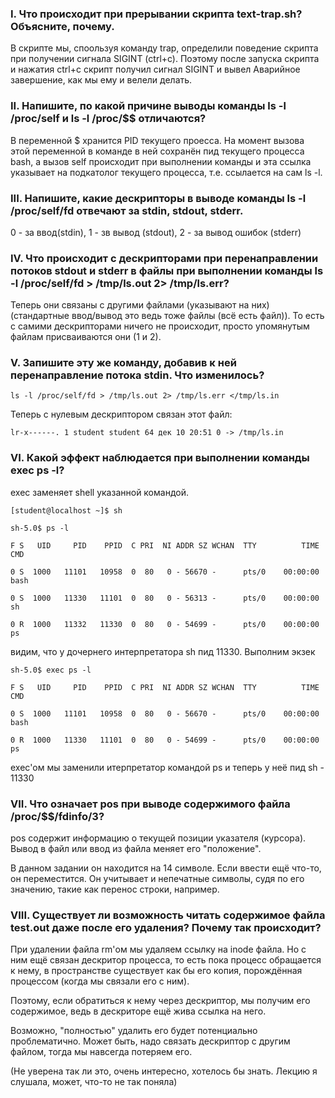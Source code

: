 ### I. Что происходит при прерывании скрипта text-trap.sh? Объясните, почему.

В скрипте мы, споользуя команду trap, определили поведение скрипта при получении сигнала SIGINT (ctrl+c).
Поэтому после запуска скрипта и нажатия ctrl+c скрипт получил сигнал SIGINT и вывел Аварийное завершение, как мы ему и велели делать.

### II. Напишите, по какой причине выводы команды ls -l /proc/self и ls -l /proc/$$ отличаются?

В переменной $ хранится PID текущего проесса. На момент вызова этой переменной в команде в ней сохранён пид текущего процесса bash, а вызов self происходит при выполнении команды и эта ссылка указывает на подкатолог текущего процесса, т.е. ссылается на сам ls -l.

### III. Напишите, какие дескрипторы в выводе команды ls -l /proc/self/fd отвечают за stdin, stdout, stderr.

0 - за ввод(stdin), 1 - зв вывод (stdout), 2 - за вывод ошибок (stderr)

### IV. Что происходит с дескрипторами при перенаправлении потоков stdout и stderr в файлы при выполнении команды ls -l /proc/self/fd > /tmp/ls.out 2> /tmp/ls.err?

Теперь они связаны с другими файлами (указывают на них) (стандартные ввод/вывод это ведь тоже файлы (всё есть файл)).
То есть с самими дескрипторами ничего не происходит, просто упомянутым файлам присваиваются они (1 и 2).

### V. Запишите эту же команду, добавив к ней перенаправление потока stdin. Что изменилось?

`ls -l /proc/self/fd > /tmp/ls.out 2> /tmp/ls.err </tmp/ls.in`

Теперь с нулевым дескриптором связан этот файл: 

`lr-x------. 1 student student 64 дек 10 20:51 0 -> /tmp/ls.in`

### VI. Какой эффект наблюдается при выполнении команды exec ps -l?

exec заменяет shell указанной командой.

`[student@localhost ~]$ sh`

`sh-5.0$ ps -l`

`F S   UID     PID    PPID  C PRI  NI ADDR SZ WCHAN  TTY          TIME CMD`

`0 S  1000   11101   10958  0  80   0 - 56670 -      pts/0    00:00:00 bash`

`0 S  1000   11330   11101  0  80   0 - 56313 -      pts/0    00:00:00 sh `

`0 R  1000   11332   11330  0  80   0 - 54699 -      pts/0    00:00:00 ps`

видим, что у дочернего интерпретатора sh пид 11330.  Выполним экзек

`sh-5.0$ exec ps -l`

`F S   UID     PID    PPID  C PRI  NI ADDR SZ WCHAN  TTY          TIME CMD`

`0 S  1000   11101   10958  0  80   0 - 56670 -      pts/0    00:00:00 bash`

`0 R  1000   11330   11101  0  80   0 - 54699 -      pts/0    00:00:00 ps`

exec'ом мы заменили итерпретатор командой ps и теперь у неё пид sh - 11330

### VII. Что означает pos при выводе содержимого файла /proc/$$/fdinfo/3?

pos содержит информацию о текущей позиции указателя (курсора). Вывод в файл или ввод из файла меняет его "положение".

В данном задании он находится на 14 символе. Если ввести ещё что-то, он переместится. Он учитывает и непечатные символы, судя по его значению, такие как перенос строки, например.

### VIII. Существует ли возможность читать содержимое файла test.out даже после его удаления? Почему так происходит?

При удалении файла rm'ом мы удаляем ссылку на inode файла. Но с ним ещё связан дескритор процесса, то есть пока процесс обращается к нему, в пространстве существует как бы его копия, порождённая процессом (когда мы связали его с ним).

Поэтому, если обратиться к нему через дескриптор, мы получим его содержимое, ведь в дескриторе ещё жива ссылка на него.

Возможно, "полностью" удалить его будет потенциально проблематично. Может быть, надо связать дескриптор с другим файлом, тогда мы навсегда потеряем его.

(Не уверена так ли это, очень интересно, хотелось бы знать. Лекцию я слушала, может, что-то не так поняла)


